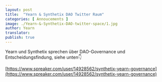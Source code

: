 ```yaml
---
layout: post
title:  "Yearn & Synthetix DAO Twitter Raum"
categories: [ Annoucements ]
image: ./Yearn-&-Synthetix-DAO-twitter-space/1.jpg
author: Yearn
translator:
publish: true
---
```


Yearn und Synthetix sprechen über DAO-Governance und Entscheidungsfindung, siehe unten👇

[https://www.spreaker.com/user/14928562/synthetix-yearn-governance](https://www.spreaker.com/user/14928562/synthetix-yearn-governance)

